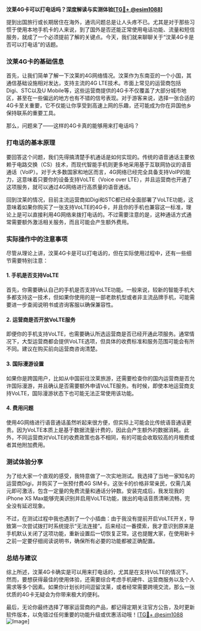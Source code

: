 **汶莱4G卡可以打电话吗？深度解读与实测体验[[TG💪+ @esim1088](https://t.me/s/esim1088)]**

提到出国旅行或长期居住在海外，通讯问题总是让人头疼不已。尤其是对于那些习惯于使用本地手机卡的人来说，到了国外是否还能正常使用电话功能、流量和短信服务，就成了一个必须提前了解的关键点。今天，我们就来聊聊关于“汶莱4G卡是否可以打电话”的话题。

### 汶莱4G卡的基础信息

首先，让我们简单了解一下汶莱的4G网络情况。汶莱作为东南亚的一个小国，其通信基础设施相对发达，支持主流的4G LTE技术。市面上常见的运营商包括Digi、STC以及U Mobile等，这些运营商提供的4G卡不仅覆盖了大部分城市地区，甚至在一些偏远的地方也有不错的信号表现。对于游客来说，选择一张合适的4G卡至关重要，它不仅能让你享受到高速上网的乐趣，还可能成为你在异国他乡保持联系的重要工具。

那么，问题来了——这样的4G卡真的能够用来打电话吗？

### 打电话的基本原理

要回答这个问题，我们先得搞清楚手机通话是如何实现的。传统的语音通话主要依赖于电路交换（CS）技术，而现代智能手机则更多地采用基于互联网协议的语音通话（VoIP）。对于大多数国家和地区而言，4G网络已经完全具备支持VoIP的能力，这意味着只要你的设备支持VoLTE（Voice over LTE），并且运营商也开通了这项服务，就可以通过4G网络进行高质量的语音通话。

回到汶莱的情况，目前主流运营商如Digi和STC都已经全面部署了VoLTE功能，这意味着如果你购买了一张支持VoLTE的4G卡，并且你的手机也兼容这一标准，理论上是可以直接利用4G网络来拨打电话的。不过需要注意的是，这种通话方式通常需要额外激活相关服务，而且可能会产生额外费用。

### 实际操作中的注意事项

尽管从理论上讲，汶莱4G卡是可以打电话的，但在实际使用过程中，还有一些细节需要特别注意：

#### 1. **手机是否支持VoLTE**
   首先，你需要确认自己的手机是否支持VoLTE功能。一般来说，较新的智能手机大多都支持这一技术，但如果你使用的是一部老款机型或者非主流品牌手机，可能需要进一步查阅说明书或咨询客服以确保兼容性。

#### 2. **运营商是否开放VoLTE服务**
   即便你的手机支持VoLTE，也需要确认所选运营商是否已经开通此项服务。通常情况下，大型运营商都会提供VoLTE选项，但具体的收费标准和服务范围可能会有所不同。建议在购买前向运营商咨询清楚。

#### 3. **国际漫游设置**
   如果你是跨国用户，比如从中国前往汶莱旅游，还需要检查你的国内运营商是否允许国际漫游，并且确认是否需要额外申请VoLTE服务。有时候，即使本地运营商支持VoLTE，国际漫游状态下也可能无法正常使用该功能。

#### 4. **费用问题**
   使用4G网络进行语音通话虽然听起来很方便，但实际上可能会比传统语音通话更贵。因为VoLTE本质上是基于数据流量计费的，因此会产生额外的数据消耗。此外，不同运营商对VoLTE的收费政策也各不相同，有的可能会收取较高的月租费或者其他附加费用。

### 测试体验分享

为了给大家一个直观的感受，我特意做了一次实地测试。我选择了当地一家知名的运营商Digi，并购买了一张预付费4G SIM卡。这张卡的价格非常亲民，仅需几美元即可激活，包含一定量的免费流量和通话分钟数。安装完成后，我发现我的iPhone XS Max能够完美识别并启用VoLTE功能，拨出的电话音质清晰流畅，完全没有延迟现象。

不过，在测试过程中我也遇到了一个小插曲：由于我没有提前开启VoLTE开关，导致第一次尝试拨打时系统提示“无法连接”。后来经过一番摸索，我才意识到原来是手机默认关闭了这项功能，重新设置后一切恢复正常。这也提醒大家，在使用新卡之前一定要仔细阅读说明书，确保所有必要的功能都被正确配置。

### 总结与建议

综上所述，汶莱4G卡确实是可以用来打电话的，尤其是在支持VoLTE的情况下。然而，要想获得最佳的使用体验，还需要综合考虑手机硬件、运营商服务以及个人需求等多个因素。如果你计划长时间逗留汶莱，或者经常需要跨境交流，那么一张优质的4G卡无疑会为你带来极大的便利。

最后，无论你最终选择了哪家运营商的产品，都记得定期关注官方公告，及时更新软件版本，以免错过任何重要的功能升级或优惠活动哦！[[TG💪+ @esim1088](https://t.me/s/esim1088) ![Image](https://i.postimg.cc/4NQfJmqS/Snipaste-2025-05-13-00-14-12.png)]